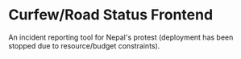 # Curfew/Road Status Frontend 
An incident reporting tool for Nepal's protest (deployment has been stopped due to resource/budget constraints). 
